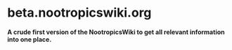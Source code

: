 # beta.nootropicswiki.org

**A crude first version of the NootropicsWiki to get all relevant information into one place.**

